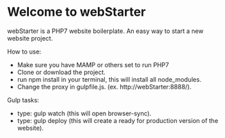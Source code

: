 # Welcome to webStarter

webStarter is a PHP7 website boilerplate.
An easy way to start a new website project.

How to use:
- Make sure you have MAMP or others set to run PHP7
- Clone or download the project.
- run npm install in your terminal, this will install all node_modules.
- Change the proxy in gulpfile.js. (ex. http://webStarter:8888/).

Gulp tasks:
- type: gulp watch (this will open browser-sync).
- type: gulp deploy (this will create a ready for production version of the website).
